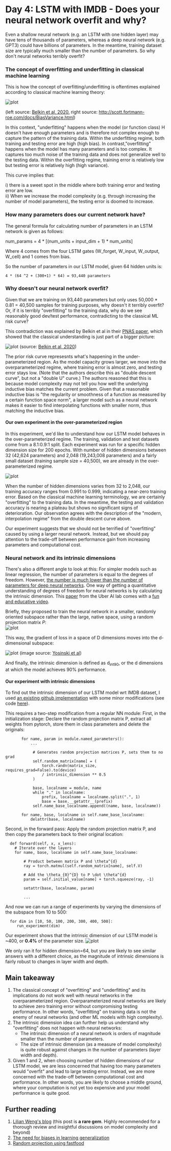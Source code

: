 # Day 4: LSTM with IMDB - Does your neural network overfit and why?   

Even a shallow neural network (e.g. an LSTM with one hidden layer) may have tens of thousands of parameters, whereas a 
deep neural network (e.g. GPT3) could have billions of parameters. In the meantime, training dataset size are typically much smaller
than the number of parameters. So why don't neural networks terribly overfit?  

### The concept of overfitting and underfitting in classical machine learning 
This is how the concept of overfitting/underfitting is oftentimes explained according to classical machine learning theory: 

![plot](./figures/bias_variance_curve_combined.png)    

(left source: [Belkin et al, 2020.](https://www.pnas.org/content/116/32/15849.short) right source: http://scott.fortmann-roe.com/docs/BiasVariance.html) 

In this context, "underfitting" happens when the model (or function class) H doesn't have enough parameters and is therefore 
not complex enough to capture the pattern of the training data. Within the underfitting regime, both training and testing error 
are high (high bias). In contrast,"overfitting" happens when the model has many parameters and is too complex. It captures 
too much noise of the training data and does not generalize well to the testing data. Within the overfitting regime, training error is relatively low but testing error is relatively high (high variance). 

This curve implies that: 

i) there is a sweet spot in the middle where both training error and testing error are low.  
ii) When we increase the model complexity (e.g. through increasing the number of model parameters), the testing error is doomed to increase. 

### How many parameters does our current network have?   
   The general formula for calculating number of parameters in an LSTM network is given as follows:

   num_params = 4 * [(num_units + input_dim + 1) * num_units]
   
   Where 4 comes from the four LSTM gates (W_forget, W_input, W_output, W_cell) and 1 comes from bias. 

   So the number of parameters in our LSTM model, given 64 hidden units is: 

    4 * (64 ^2 + (300+1) * 64) = 93,440 parameters

### Why doesn't our neural network overfit? 

   Given that we are training on 93,440 parameters but only uses 50,000 * 0.81 = 40,500 samples for training purposes, why doesn't it terribly overfit? 
   Or, if it is terribly "overfitting" to the training data, why do we see reasonably good dev/test performance, contradicting to the classical ML risk curve? 

   This contradiction was explained by Belkin et al in their [PNAS paper](https://www.pnas.org/content/116/32/15849.short), which showed that the classical understanding is just 
   part of a bigger picture: 
   
   ![plot](https://github.com/rantsandruse/pytorch_lstm_04imdb/blob/main/figures/double_descent.png) 
   (source: [Belkin et al, 2020](https://www.pnas.org/content/116/32/15849.short))   
   
   The prior risk curve represesnts what's happening in the under-parameterized region. As the model capacity grows larger, 
   we move into the overparameterized regime, where training error is almost zero, and testing error stays low. (Note that the authors describe this as "double descent curve", 
   but not a "double U" curve.) 
   The authors reasoned that this is because model complexity may not tell you how well the underlying inductive bias matches the current problem. 
   Given that a reasonable inductive bias is "the regularity or smoothness of a function as measured by a certain function space norm", a larger model 
   such as a neural network makes it easier to find interpolating functions with smaller norm, thus matching the inductive bias.

#### Our own experiment in the over-parameterized region 
In this experiment, we'd like to understand how our LSTM model behaves in the over-parameterized regime. The training, validation and test datasets 
come from a 8.1:0.9:1 split. Each experiment was run for a specific hidden dimension size for 200 epochs. With number of hidden dimensions between 
32 (42,624 parameters) and 2,048 (19,243,008 parameters) and a fairly small dataset (training sample size = 40,500), we are already in the over-parameterized regime. 

![plot](https://github.com/rantsandruse/pytorch_lstm_04imdb/blob/main/figures/hidden_size_effect.png) 

When the number of hidden dimensions varies from 32 to 2,048, our training accuracy ranges from 0.991 to 0.999, indicating a near-zero 
training error. Based on the classical machine learning terminology, we are certainly "overfitting" to the training data. In the meantime, 
the testing and validation accuracy is nearing a plateau but shows no significant signs of deterioration. Our observation agrees with the 
description of the "modern, interpolation regime" from the double descent curve above.   

Our experiment suggests that we should not be terrified of "overfitting" caused by using a larger neural network. Instead, but we should pay attention
to the trade-off between performance gain from increasing parameters and computational cost. 

### Neural network and its intrinsic dimensions  
   There's also a different angle to look at this: For simpler models such as linear regression, the number of parameters is equal to the degrees of freedom. 
   However, [the number is much lower than the number of parameters for deep neural networks](https://arxiv.org/abs/1603.09260). 
   One way of getting a quantitative understanding of degrees of freedom for neural networks is by calculating the intrinsic dimension. This [paper](https://arxiv.org/abs/1804.08838) 
   from the Uber AI lab comes with a [fun and educative video](https://www.youtube.com/watch?v=uSZWeRADTFI&feature=emb_logo).  
 
   Briefly, they proposed to train the neural network in a smaller, randomly oriented subspace rather than the large, native space, using a random 
   projection matrix *P*:  
    ![plot](https://github.com/rantsandruse/pytorch_lstm_04imdb/blob/main/figures/intrinsic_dim_paper1.png)    

   This way, the gradient of loss in a space of D dimensions moves into the d-dimensional subspace: 
   
   ![plot](https://github.com/rantsandruse/pytorch_lstm_04imdb/blob/main/figures/intrinsic_dim_paper2.png) 
   (image source: [Yosinski et al](https://arxiv.org/abs/1804.08838)) 

   And finally, the intrinsic dimension is defined as d<sub>int90</sub>, or the d dimensions at which the model achieves 90% performance. 

#### Our experiment with intrinsic dimensions 
To find out the intrinsic dimension of our LSTM model wrt IMDB dataset, I used [an existing github 
implementation](https://github.com/jgamper/intrinsic-dimensionality) with some minor modifications (see code [here](https://github.com/rantsandruse/pytorch_lstm_04imdb/tree/main/intrinsic_dim)). 

This requires a two-step modification from a regular NN module: 
First, in the initialization stage: Declare the random projection matrix P, extract all weights from pytorch, store them in class parameters and delete the originals:  

           for name, param in module.named_parameters():
               ... 

                # Generates random projection matrices P, sets them to no grad
                self.random_matrix[name] = (
                    torch.randn(matrix_size, requires_grad=False).to(device)
                    / intrinsic_dimension ** 0.5
                )

                base, localname = module, name
                while "." in localname:
                    prefix, localname = localname.split(".", 1)
                    base = base.__getattr__(prefix)
                self.name_base_localname.append((name, base, localname))

           for name, base, localname in self.name_base_localname:
               delattr(base, localname)

Second, in the forward pass: Apply the random projection matrix P, and then copy the parameters back to their original location:   
      
      def forward(self, x, x_lens):
        # Iterate over the layers
        for name, base, localname in self.name_base_localname:

            # Product between matrix P and \theta^{d}
            ray = torch.matmul(self.random_matrix[name], self.V)

            # Add the \theta_{0}^{D} to P \dot \theta^{d}
            param = self.initial_value[name] + torch.squeeze(ray, -1)

            setattr(base, localname, param)

            ...        
   
And now we can run a range of experiments by varying the dimensions of the subspace from 10 to 500: 
      
      for dim in [10, 50, 100, 200, 300, 400, 500]:
         run_experiment(dim)

Our experiment shows that the intrinsic dimension of our LSTM model is ~400, or **0.4%** of the parameter size.
![plot](https://github.com/rantsandruse/pytorch_lstm_04imdb/blob/main/figures/intrinsic_dimension_plot.png) 

We only ran it for hidden dimension=64, but you are likely to see similar answers with a different choice, as the magnitude of intrinsic dimensions 
is fairly robust to changes in layer width and depth. 

## Main takeaway 
1. The classical concept of "overfitting" and "underfitting" and its implications do not work well with neural networks in
   the overparameterized region. Overparameterized neural networks are likely to achieve zero training error without compromising 
   testing performance. In other words, "overfitting" on training data is not the enemy of neural networks (and other ML models with high complexity).  
2. The intrinsic dimension idea can further help us understand why "overfitting" does not happen with neural networks: 
   - The intrinsic dimension of a neural network is orders of magnitude smaller than the number of parameters. 
   - The size of intrinsic dimension (as a measure of model complexity) is quite robust against changes in the number of parameters (layer width and depth).  
3. Given 1 and 2, when choosing number of hidden dimensions of our LSTM model, we are less concerned that having too many parameters 
   would "overfit" and lead to large testing error. Instead, we are more concerned with the trade-off between computational cost 
   and performance. In other words, you are likely to choose a middle ground, where your computation is not yet too expensive 
   and your model performance is quite good.
   
## Further reading
1. [Lilian Weng's blog](https://lilianweng.github.io/lil-log/2019/03/14/are-deep-neural-networks-dramatically-overfitted.html#intrinsic-dimension) (this post is **a rare gem**. 
   Highly recommended for a thorough review and insightful discussions on model complexity and beyond)
2. [The need for biases in learning generalization](http://www-cgi.cs.cmu.edu/~tom/pubs/NeedForBias_1980.pdf)
3. [Random projection using fastfood](http://proceedings.mlr.press/v28/le13.pdf) 


